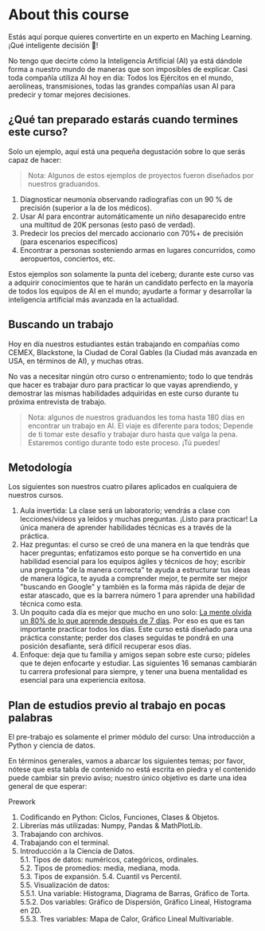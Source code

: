 # About this course

Estás aquí porque quieres convertirte en un experto en Maching Learning. ¡Qué inteligente decisión 🤯!

No tengo que decirte cómo la Inteligencia Artificial (AI) ya está dándole forma a nuestro mundo de maneras que son imposibles de explicar. Casi toda compañía utiliza AI hoy en día: Todos los Ejércitos en el mundo, aerolíneas, transmisiones, todas las grandes compañías usan AI para predecir y tomar mejores decisiones.

## ¿Qué tan preparado estarás cuando termines este curso?

Solo un ejemplo, aquí está una pequeña degustación sobre lo que serás capaz de hacer:

> Nota: Algunos de estos ejemplos de proyectos fueron diseñados por nuestros graduandos.

1. Diagnosticar neumonía observando radiografías con un 90 % de precisión (superior a la de los médicos).  
2. Usar AI para encontrar automáticamente un niño desaparecido entre una multitud de 20K personas (esto pasó de verdad).
3. Predecir los precios del mercado accionario con 70%+ de precisión (para escenarios específicos)
4. Encontrar a personas sosteniendo armas en lugares concurridos, como  aeropuertos, conciertos, etc. 

Estos ejemplos son solamente la punta del iceberg; durante este curso vas a adquirir conocimientos que te harán un candidato perfecto en la mayoría de todos los equipos de AI en el mundo; ayudarte a formar y desarrollar la inteligencia artificial más avanzada en la actualidad.

##  Buscando un trabajo 

Hoy en día nuestros estudiantes están trabajando en compañías como  CEMEX, Blackstone, la Ciudad de Coral Gables (la Ciudad más avanzada en USA, en términos de AI), y muchas otras.

No vas a necesitar ningún otro curso o entrenamiento; todo lo que tendrás que hacer es trabajar duro para practicar lo que vayas aprendiendo, y demostrar las mismas habilidades adquiridas en este curso durante tu próxima entrevista de trabajo. 

> Nota: algunos de nuestros graduandos les toma hasta 180 días en encontrar un trabajo en AI. El viaje es diferente para todos; Depende de ti tomar este desafío y trabajar duro hasta que valga la pena. Estaremos contigo durante todo este proceso. ¡Tú puedes!

## Metodología

Los siguientes son nuestros cuatro pilares aplicados en cualquiera de nuestros cursos.

1. Aula invertida: La clase será un laboratorio; vendrás a clase con lecciones/videos ya leídos y muchas preguntas. ¡Listo para practicar! La única manera de aprender habilidades técnicas es a través de la práctica.
2. Haz preguntas: el curso se creó de una manera en la que tendrás que hacer preguntas; enfatizamos esto porque se ha convertido en una habilidad esencial para los equipos ágiles y técnicos de hoy; escribir una pregunta "de la manera correcta" te ayuda a estructurar tus ideas de manera lógica, te ayuda a comprender mejor, te permite ser mejor "buscando en Google" y también es la forma más rápida de dejar de estar atascado, que es la barrera número 1 para aprender una habilidad técnica como esta.
3. Un poquito cada día es mejor que mucho en uno solo: [La mente olvida un 80% de lo que aprende después de 7 días](https://www.mindtools.com/pages/article/forgetting-curve.htm). Por eso es que es tan importante practicar todos los días. Este curso está diseñado para una práctica constante; perder dos clases seguidas te pondrá en una posición desafiante, será difícil recuperar esos días.
4. Enfoque: deja que tu familia y amigos sepan sobre este curso; pídeles que te dejen enfocarte y estudiar. Las siguientes 16 semanas cambiarán tu carrera profesional para siempre, y tener una buena mentalidad es esencial para una experiencia exitosa.

## Plan de estudios previo al trabajo en pocas palabras

El pre-trabajo es solamente el primer módulo del curso: Una introducción a Python y ciencia de datos. 

En términos generales, vamos a abarcar los siguientes temas; por favor, nótese que esta tabla de contenido no está escrita en piedra y el contenido puede cambiar sin previo aviso; nuestro único objetivo es darte una idea general de que esperar:

Prework

1. Codificando en Python: Ciclos, Funciones, Clases & Objetos.  
2. Librerías más utilizadas: Numpy, Pandas & MathPlotLib.  
3. Trabajando con archivos.
4. Trabajando con el terminal.  
5. Introducción a la Ciencia de Datos.  
    5.1. Tipos de datos: numéricos, categóricos, ordinales.   
    5.2. Tipos de promedios: media, mediana, moda.  
    5.3. Tipos de expansión.
    5.4. Cuantil vs Percentil.  
    5.5. Visualización de datos:   
            5.5.1. Una variable: Histograma, Diagrama de Barras, Gráfico de Torta.  
            5.5.2. Dos variables: Gráfico de Dispersión, Gráfico Lineal, Histograma en 2D.  
            5.5.3. Tres variables: Mapa de Calor, Gráfico Lineal Multivariable.  
